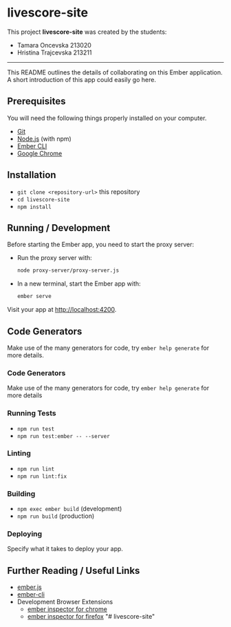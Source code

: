 # livescore-site

This project **livescore-site** was created by the students:

- Tamara Oncevska 213020
- Hristina Trajcevska 213211

---

This README outlines the details of collaborating on this Ember application.  
A short introduction of this app could easily go here.

## Prerequisites

You will need the following things properly installed on your computer.

- [Git](https://git-scm.com/)
- [Node.js](https://nodejs.org/) (with npm)
- [Ember CLI](https://cli.emberjs.com/release/)
- [Google Chrome](https://google.com/chrome/)

## Installation

- `git clone <repository-url>` this repository
- `cd livescore-site`
- `npm install`

## Running / Development

Before starting the Ember app, you need to start the proxy server:

- Run the proxy server with:
  ```bash
  node proxy-server/proxy-server.js
- In a new terminal, start the Ember app with:
  ```bash 
  ember serve
  ```
Visit your app at [http://localhost:4200](http://localhost:4200).

## Code Generators

Make use of the many generators for code, try `ember help generate` for more details.

### Code Generators

Make use of the many generators for code, try `ember help generate` for more details

### Running Tests

- `npm run test`
- `npm run test:ember -- --server`

### Linting

- `npm run lint`
- `npm run lint:fix`

### Building

- `npm exec ember build` (development)
- `npm run build` (production)

### Deploying

Specify what it takes to deploy your app.

## Further Reading / Useful Links

- [ember.js](https://emberjs.com/)
- [ember-cli](https://cli.emberjs.com/release/)
- Development Browser Extensions
  - [ember inspector for chrome](https://chrome.google.com/webstore/detail/ember-inspector/bmdblncegkenkacieihfhpjfppoconhi)
  - [ember inspector for firefox](https://addons.mozilla.org/en-US/firefox/addon/ember-inspector/)
"# livescore-site" 
